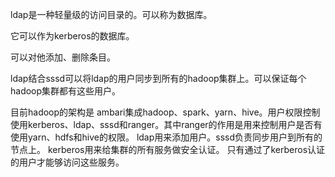 
ldap是一种轻量级的访问目录的。可以称为数据库。

它可以作为kerberos的数据库。

可以对他添加、删除条目。

ldap结合sssd可以将ldap的用户同步到所有的hadoop集群上。可以保证每个hadoop集群都有这些用户。


目前hadoop的架构是
ambari集成hadoop、spark、yarn、hive。用户权限控制使用kerberos、ldap、sssd和ranger。其中ranger的作用是用来控制用户是否有使用yarn、hdfs和hive的权限。
ldap用来添加用户。sssd负责同步用户到所有的节点上。
kerberos用来给集群的所有服务做安全认证。
只有通过了kerberos认证的用户才能够访问这些服务。
